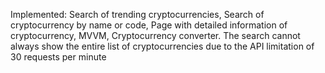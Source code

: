 Implemented: 
  Search of trending cryptocurrencies,
  Search of cryptocurrency by name or code,
  Page with detailed information of cryptocurrency,
  MVVM,
  Cryptocurrency converter.
The search cannot always show the entire list of cryptocurrencies due to the API limitation of 30 requests per minute
